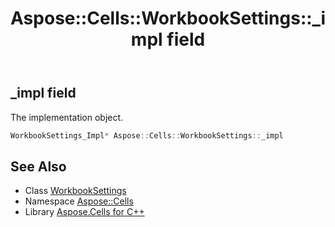 ﻿---
title: Aspose::Cells::WorkbookSettings::_impl field
linktitle: _impl
second_title: Aspose.Cells for C++ API Reference
description: 'Aspose::Cells::WorkbookSettings::_impl field. The implementation object in C++.'
type: docs
weight: 11900
url: /cpp/aspose.cells/workbooksettings/_impl/
---
## _impl field


The implementation object.

```cpp
WorkbookSettings_Impl* Aspose::Cells::WorkbookSettings::_impl
```

## See Also

* Class [WorkbookSettings](../)
* Namespace [Aspose::Cells](../../)
* Library [Aspose.Cells for C++](../../../)
